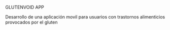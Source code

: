 GLUTENVOID APP

Desarrollo de una aplicación movil para usuarios con trastornos alimenticios provocados por el gluten

